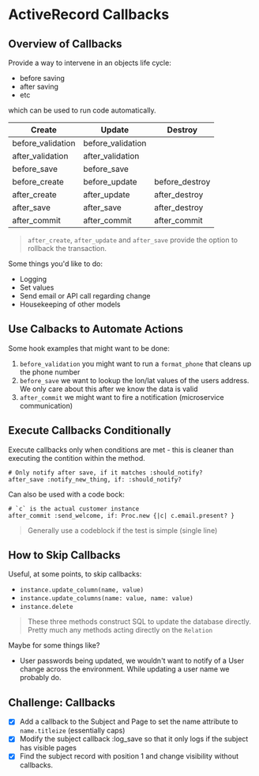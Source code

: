 # ActiveRecord Callbacks

## Overview of Callbacks

Provide a way to intervene in an objects life cycle:

- before saving
- after saving
- etc

which can be used to run code automatically.

| Create | Update | Destroy | 
| --- | --- | --- |
| before_validation | before_validation | |
| after_validation | after_validation | |
| before_save | before_save | |
| before_create | before_update | before_destroy |
| after_create | after_update | after_destroy |
| after_save | after_save | after_destroy |
| after_commit | after_commit | after_commit |

> `after_create`, `after_update` and `after_save` provide the option to rollback the transaction.

Some things you'd like to do:

- Logging
- Set values
- Send email or API call regarding change
- Housekeeping of other models

## Use Calbacks to Automate Actions

Some hook examples that might want to be done:

1. `before_validation` you might want to run a `format_phone` that cleans up the phone number
2. `before_save` we want to lookup the lon/lat values of the users address.  We only care about this after we know the data is valid
3. `after_commit` we might want to fire a notification (microservice communication)

## Execute Callbacks Conditionally

Execute callbacks only when conditions are met - this is cleaner than executing the contition within the method.

```
# Only notify after save, if it matches :should_notify?
after_save :notify_new_thing, if: :should_notify?
```

Can also be used with a code bock:

```
# `c` is the actual customer instance
after_commit :send_welcome, if: Proc.new {|c| c.email.present? }
```

> Generally use a codeblock if the test is simple (single line)

## How to Skip Callbacks

Useful, at some points, to skip callbacks:

- `instance.update_column(name, value)`
- `instance.update_columns(name: value, name: value)`
- `instance.delete`

> These three methods construct SQL to update the database directly.  Pretty much any methods acting directly on the `Relation`

Maybe for some things like?

- User passwords being updated, we wouldn't want to notify of a User change across the environment.  While updating a user name we probably do.

## Challenge: Callbacks

- [x] Add a callback to the Subject and Page to set the name attribute to `name.titleize` (essentially caps)
- [x] Modify the subject callback :log_save so that it only logs if the subject has visible pages
- [x] Find the subject record with position 1 and change visibility without callbacks.